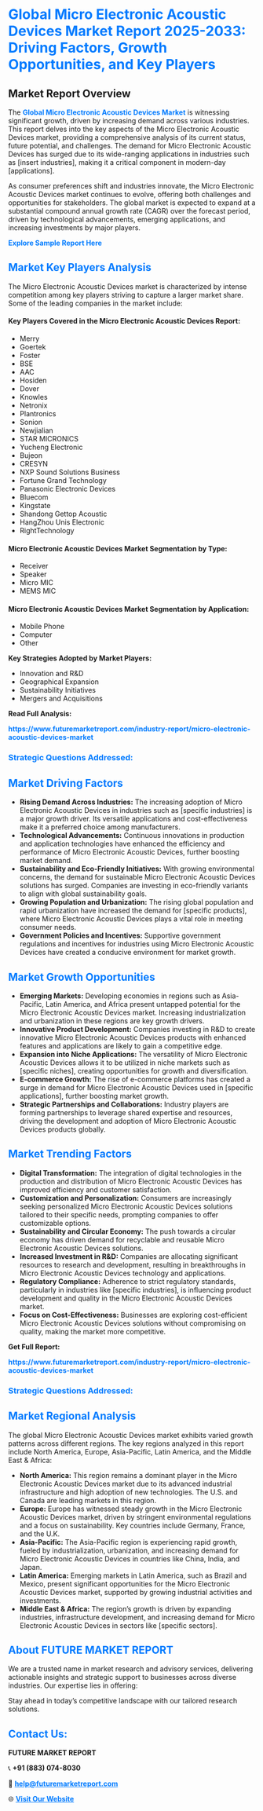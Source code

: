 <h1 style="color: #007BFF;">Global Micro Electronic Acoustic Devices Market Report 2025-2033: Driving Factors, Growth Opportunities, and Key Players</h1>

<section id="overview">
<h2>Market Report Overview</h2>
<p>The <a href="https://www.futuremarketreport.com/industry-report/micro-electronic-acoustic-devices-market" style="color: #007BFF; text-decoration: none;"><strong>Global Micro Electronic Acoustic Devices Market</strong></a> is witnessing significant growth, driven by increasing demand across various industries. This report delves into the key aspects of the Micro Electronic Acoustic Devices market, providing a comprehensive analysis of its current status, future potential, and challenges. The demand for Micro Electronic Acoustic Devices has surged due to its wide-ranging applications in industries such as [insert industries], making it a critical component in modern-day [applications].</p>
<p>As consumer preferences shift and industries innovate, the Micro Electronic Acoustic Devices market continues to evolve, offering both challenges and opportunities for stakeholders. The global market is expected to expand at a substantial compound annual growth rate (CAGR) over the forecast period, driven by technological advancements, emerging applications, and increasing investments by major players.</p>
</section>

<section id="overview">
<p><a href="https://www.futuremarketreport.com/request-sample/reportId=82992" style="color: #007BFF; text-decoration: none;"><strong>Explore Sample Report Here</strong></a></p>
</section>

<section id="key-players">
<h2 style="color: #007BFF;">Market Key Players Analysis</h2>
<p>The Micro Electronic Acoustic Devices market is characterized by intense competition among key players striving to capture a larger market share. Some of the leading companies in the market include:</p>
<h4>Key Players Covered in the Micro Electronic Acoustic Devices Report:</h4>
<ul><li>Merry</li><li>Goertek</li><li>Foster</li><li>BSE</li><li>AAC</li><li>Hosiden</li><li>Dover</li><li>Knowles</li><li>Netronix</li><li>Plantronics</li><li>Sonion</li><li>Newjialian</li><li>STAR MICRONICS</li><li>Yucheng Electronic</li><li>Bujeon</li><li>CRESYN</li><li>NXP Sound Solutions Business</li><li>Fortune Grand Technology</li><li>Panasonic Electronic Devices</li><li>Bluecom</li><li>Kingstate</li><li>Shandong Gettop Acoustic</li><li>HangZhou Unis Electronic</li><li>RightTechnology</li></ul>
<h4>Micro Electronic Acoustic Devices Market Segmentation by Type:</h4>
<ul><li>Receiver</li><li>Speaker</li><li>Micro MIC</li><li>MEMS MIC</li></ul>

<h4>Micro Electronic Acoustic Devices Market Segmentation by Application:</h4>
<ul><li>Mobile Phone</li><li>Computer</li><li>Other</li></ul>
<p><strong>Key Strategies Adopted by Market Players:</strong></p>
<ul>
<li>Innovation and R&D</li>
<li>Geographical Expansion</li>
<li>Sustainability Initiatives</li>
<li>Mergers and Acquisitions</li>
</ul>
</section>

<section>
<p><strong>Read Full Analysis: </strong></p><a href="https://www.futuremarketreport.com/industry-report/micro-electronic-acoustic-devices-market" style="color: #007BFF; text-decoration: none;"><strong>https://www.futuremarketreport.com/industry-report/micro-electronic-acoustic-devices-market</strong></a>
<h3 style="color: #007BFF;">Strategic Questions Addressed:</h3>
</section>

<section id="driving-factors">
<h2 style="color: #007BFF;">Market Driving Factors</h2>
<ul>
<li><strong>Rising Demand Across Industries:</strong> The increasing adoption of Micro Electronic Acoustic Devices in industries such as [specific industries] is a major growth driver. Its versatile applications and cost-effectiveness make it a preferred choice among manufacturers.</li>
<li><strong>Technological Advancements:</strong> Continuous innovations in production and application technologies have enhanced the efficiency and performance of Micro Electronic Acoustic Devices, further boosting market demand.</li>
<li><strong>Sustainability and Eco-Friendly Initiatives:</strong> With growing environmental concerns, the demand for sustainable Micro Electronic Acoustic Devices solutions has surged. Companies are investing in eco-friendly variants to align with global sustainability goals.</li>
<li><strong>Growing Population and Urbanization:</strong> The rising global population and rapid urbanization have increased the demand for [specific products], where Micro Electronic Acoustic Devices plays a vital role in meeting consumer needs.</li>
<li><strong>Government Policies and Incentives:</strong> Supportive government regulations and incentives for industries using Micro Electronic Acoustic Devices have created a conducive environment for market growth.</li>
</ul>
</section>

<section id="growth-opportunities">
<h2 style="color: #007BFF;">Market Growth Opportunities</h2>
<ul>
<li><strong>Emerging Markets:</strong> Developing economies in regions such as Asia-Pacific, Latin America, and Africa present untapped potential for the Micro Electronic Acoustic Devices market. Increasing industrialization and urbanization in these regions are key growth drivers.</li>
<li><strong>Innovative Product Development:</strong> Companies investing in R&D to create innovative Micro Electronic Acoustic Devices products with enhanced features and applications are likely to gain a competitive edge.</li>
<li><strong>Expansion into Niche Applications:</strong> The versatility of Micro Electronic Acoustic Devices allows it to be utilized in niche markets such as [specific niches], creating opportunities for growth and diversification.</li>
<li><strong>E-commerce Growth:</strong> The rise of e-commerce platforms has created a surge in demand for Micro Electronic Acoustic Devices used in [specific applications], further boosting market growth.</li>
<li><strong>Strategic Partnerships and Collaborations:</strong> Industry players are forming partnerships to leverage shared expertise and resources, driving the development and adoption of Micro Electronic Acoustic Devices products globally.</li>
</ul>
</section>

<section id="trending-factors">
<h2 style="color: #007BFF;">Market Trending Factors</h2>
<ul>
<li><strong>Digital Transformation:</strong> The integration of digital technologies in the production and distribution of Micro Electronic Acoustic Devices has improved efficiency and customer satisfaction.</li>
<li><strong>Customization and Personalization:</strong> Consumers are increasingly seeking personalized Micro Electronic Acoustic Devices solutions tailored to their specific needs, prompting companies to offer customizable options.</li>
<li><strong>Sustainability and Circular Economy:</strong> The push towards a circular economy has driven demand for recyclable and reusable Micro Electronic Acoustic Devices solutions.</li>
<li><strong>Increased Investment in R&D:</strong> Companies are allocating significant resources to research and development, resulting in breakthroughs in Micro Electronic Acoustic Devices technology and applications.</li>
<li><strong>Regulatory Compliance:</strong> Adherence to strict regulatory standards, particularly in industries like [specific industries], is influencing product development and quality in the Micro Electronic Acoustic Devices market.</li>
<li><strong>Focus on Cost-Effectiveness:</strong> Businesses are exploring cost-efficient Micro Electronic Acoustic Devices solutions without compromising on quality, making the market more competitive.</li>
</ul>
</section>

<section>
<p><strong>Get Full Report: </strong></p><a href="https://www.futuremarketreport.com/industry-report/micro-electronic-acoustic-devices-market" style="color: #007BFF; text-decoration: none;"><strong>https://www.futuremarketreport.com/industry-report/micro-electronic-acoustic-devices-market</strong></a>
<h3 style="color: #007BFF;">Strategic Questions Addressed:</h3>
</section>


<section id="regional-analysis">
<h2 style="color: #007BFF;">Market Regional Analysis</h2>
<p>The global Micro Electronic Acoustic Devices market exhibits varied growth patterns across different regions. The key regions analyzed in this report include North America, Europe, Asia-Pacific, Latin America, and the Middle East & Africa:</p>
<ul>
<li><strong>North America:</strong> This region remains a dominant player in the Micro Electronic Acoustic Devices market due to its advanced industrial infrastructure and high adoption of new technologies. The U.S. and Canada are leading markets in this region.</li>
<li><strong>Europe:</strong> Europe has witnessed steady growth in the Micro Electronic Acoustic Devices market, driven by stringent environmental regulations and a focus on sustainability. Key countries include Germany, France, and the U.K.</li>
<li><strong>Asia-Pacific:</strong> The Asia-Pacific region is experiencing rapid growth, fueled by industrialization, urbanization, and increasing demand for Micro Electronic Acoustic Devices in countries like China, India, and Japan.</li>
<li><strong>Latin America:</strong> Emerging markets in Latin America, such as Brazil and Mexico, present significant opportunities for the Micro Electronic Acoustic Devices market, supported by growing industrial activities and investments.</li>
<li><strong>Middle East & Africa:</strong> The region’s growth is driven by expanding industries, infrastructure development, and increasing demand for Micro Electronic Acoustic Devices in sectors like [specific sectors].</li>
</ul>
</section>

<footer>
<h2 style="color: #007BFF;">About FUTURE MARKET REPORT</h2>
<p>We are a trusted name in market research and advisory services, delivering actionable insights and strategic support to businesses across diverse industries. Our expertise lies in offering:</p>

<p>Stay ahead in today’s competitive landscape with our tailored research solutions.</p>

<h2 style="color: #007BFF;">Contact Us:</h2>
<p><strong>FUTURE MARKET REPORT</strong></p>
<p>📞 <strong>+91 (883) 074-8030</strong></p>
<p>📧 <strong><a href="mailto:help@futuremarketreport.com" style="color: #007BFF;">help@futuremarketreport.com</a></strong></p>
<p>🌐 <strong><a href="https://www.futuremarketreport.com/" style="color: #007BFF;">Visit Our Website</a></strong></p>
</footer>